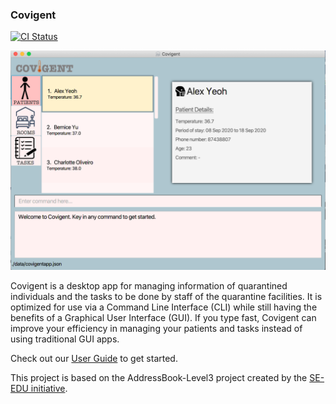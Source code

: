 ### Covigent

[![CI Status](https://github.com/se-edu/addressbook-level3/workflows/Java%20CI/badge.svg)](https://github.com/AY2021S1-CS2103T-W12-1/tp/actions)

![Ui](images/ui.png)

Covigent is a desktop app for managing information of quarantined individuals and the tasks to be done by staff of the quarantine facilities. It is optimized for use via a Command Line Interface (CLI) while still having the benefits of a Graphical User Interface (GUI). If you type fast, Covigent can improve your efficiency in managing your patients and tasks instead of using traditional GUI apps.

Check out our [User Guide](https://ay2021s1-cs2103t-w12-1.github.io/tp/UserGuide.html) to get started.

This project is based on the AddressBook-Level3 project created by the [SE-EDU initiative](https://se-education.org).

